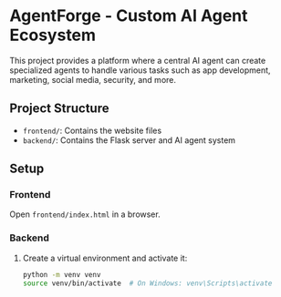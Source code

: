 # AgentForge - Custom AI Agent Ecosystem

This project provides a platform where a central AI agent can create specialized agents to handle various tasks such as app development, marketing, social media, security, and more.

## Project Structure

- `frontend/`: Contains the website files
- `backend/`: Contains the Flask server and AI agent system

## Setup

### Frontend
Open `frontend/index.html` in a browser.

### Backend
1. Create a virtual environment and activate it:
   ```bash
   python -m venv venv
   source venv/bin/activate  # On Windows: venv\Scripts\activate
